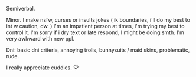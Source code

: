 Semiverbal.

Minor. I make nsfw, curses or insults jokes ( ik boundaries, i'll do my best to int w caution, dw. )
I'm an impatient person at times, i'm trying my best to control it. I'm sorry if i dry text or late respond, I might be doing smth. I'm very awkward with new ppl.

Dni: basic dni criteria, annoying trolls, bunnysuits / maid skins, problematic, rude. 

I really appreciate cuddles. ♡

